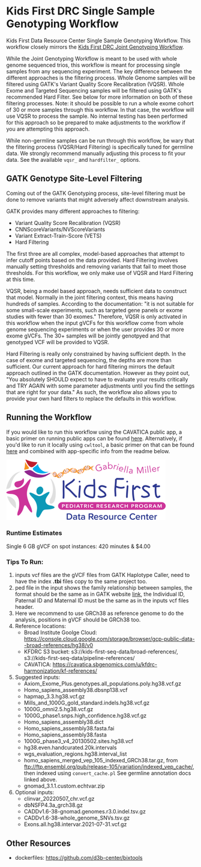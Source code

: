 # Kids First DRC Single Sample Genotyping Workflow
Kids First Data Resource Center Single Sample Genotyping Workflow. This workflow closely mirrors the [Kids First DRC Joint Genotyping Workflow](https://github.com/kids-first/kf-jointgenotyping-workflow/blob/master/workflow/kfdrc-jointgenotyping-refinement-workflow.cwl).

While the Joint Genotyping Workflow is meant to be used with whole genome
sequenced trios, this workflow is meant for processing single samples from any
sequencing experiment. The key difference between the different approaches is
the filtering process. Whole Genome samples will be filtered using GATK's
Variant Quality Score Recalibration (VQSR). Whole Exome and Targeted Sequencing
samples will be filtered using GATK's recommended Hard Filter. See below for
more information on both of these filtering processes. Note: it should be
possible to run a whole exome cohort of 30 or more samples through this
workflow. In that case, the workflow will use VQSR to process the sample.
No internal testing has been performed for this approach so be prepared to
make adjustments to the workflow if you are attempting this approach.

While non-germline samples can be run through this workflow, be wary that the
filtering process (VQSR/Hard Filtering) is specifically tuned for germline
data. We strongly recommend manually adjusting this process to fit your data.
See the available `vqsr_` and `hardfilter_` options.

## GATK Genotype Site-Level Filtering

Coming out of the GATK Genotyping process, site-level filtering must be done to
remove variants that might adversely affect downstream analysis.

GATK provides many different approaches to filtering:
- Variant Quality Score Recalibration (VQSR)
- CNNScoreVariants/NVScoreVariants
- Variant Extract-Train-Score (VETS)
- Hard Filtering

The first three are all complex, model-based approaches that attempt to infer
cutoff points based on the data provided. Hard Filtering involves manually setting
thresholds and removing variants that fail to meet those thresholds. For this
workflow, we only make use of VQSR and Hard Filtering at this time.

VQSR, being a model based approach, needs sufficient data to construct that
model. Normally in the joint filtering context, this means having hundreds of
samples. According to the documentation: "it is not suitable for some
small-scale experiments, such as targeted gene panels or exome studies with
fewer than 30 exomes." Therefore, VQSR is only activated in this workflow when
the input gVCFs for this workflow come from whole genome sequencing experiments
or when the user provides 30 or more exome gVCFs. The 30+ samples will be jointly
genotpyed and that genotyped VCF will be provided to VQSR.

Hard Filtering is really only constrained by having sufficient depth. In the
case of exome and targeted sequencing, the depths are more than sufficient. Our
current approach for hard filtering mirrors the default approach outlined in
the GATK documentation. However as they point out, "You absolutely SHOULD
expect to have to evaluate your results critically and TRY AGAIN with some
parameter adjustments until you find the settings that are right for your
data." As such, the workflow also allows you to provide your own hard filters
to replace the defaults in this workflow.

## Running the Workflow

If you would like to run this workflow using the CAVATICA public app, a basic primer on running public apps can be found [here](https://www.notion.so/d3b/Starting-From-Scratch-Running-Cavatica-af5ebb78c38a4f3190e32e67b4ce12bb).
Alternatively, if you'd like to run it locally using `cwltool`, a basic primer on that can be found [here](https://www.notion.so/d3b/Starting-From-Scratch-Running-CWLtool-b8dbbde2dc7742e4aff290b0a878344d) and combined with app-specific info from the readme below.

![data service logo](https://github.com/d3b-center/d3b-research-workflows/raw/master/doc/kfdrc-logo-sm.png)

### Runtime Estimates
Single 6 GB gVCF on spot instances: 420 minutes & $4.00

### Tips To Run:
1. inputs vcf files are the gVCF files from GATK Haplotype Caller, need to have the index **.tbi** files copy to the same project too.
1. ped file in the input shows the family relationship between samples, the format should be the same as in GATK website [link](https://gatkforums.broadinstitute.org/gatk/discussion/7696/pedigree-ped-files), the Individual ID, Paternal ID and Maternal ID must be the same as in the inputs vcf files header.
1. Here we recommend to use GRCh38 as reference genome to do the analysis, positions in gVCF should be GRCh38 too.
1. Reference locations:
    - Broad Institute Goolge Cloud: https://console.cloud.google.com/storage/browser/gcp-public-data--broad-references/hg38/v0
    - KFDRC S3 bucket: s3://kids-first-seq-data/broad-references/, s3://kids-first-seq-data/pipeline-references/
    - CAVATICA: https://cavatica.sbgenomics.com/u/kfdrc-harmonization/kf-references/
1. Suggested inputs:
    -  Axiom_Exome_Plus.genotypes.all_populations.poly.hg38.vcf.gz
    -  Homo_sapiens_assembly38.dbsnp138.vcf
    -  hapmap_3.3.hg38.vcf.gz
    -  Mills_and_1000G_gold_standard.indels.hg38.vcf.gz
    -  1000G_omni2.5.hg38.vcf.gz
    -  1000G_phase1.snps.high_confidence.hg38.vcf.gz
    -  Homo_sapiens_assembly38.dict
    -  Homo_sapiens_assembly38.fasta.fai
    -  Homo_sapiens_assembly38.fasta
    -  1000G_phase3_v4_20130502.sites.hg38.vcf
    -  hg38.even.handcurated.20k.intervals
    -  wgs_evaluation_regions.hg38.interval_list
    -  homo_sapiens_merged_vep_105_indexed_GRCh38.tar.gz, from ftp://ftp.ensembl.org/pub/release-105/variation/indexed_vep_cache/, then indexed using `convert_cache.pl`
        See germline annotation docs linked above.
    -  gnomad_3.1.1.custom.echtvar.zip
1. Optional inputs:
    -  clinvar_20220507_chr.vcf.gz
    -  dbNSFP4.3a_grch38.gz
    -  CADDv1.6-38-gnomad.genomes.r3.0.indel.tsv.gz
    -  CADDv1.6-38-whole_genome_SNVs.tsv.gz
    -  Exons.all.hg38.intervar.2021-07-31.vcf.gz


## Other Resources
- dockerfiles: https://github.com/d3b-center/bixtools
